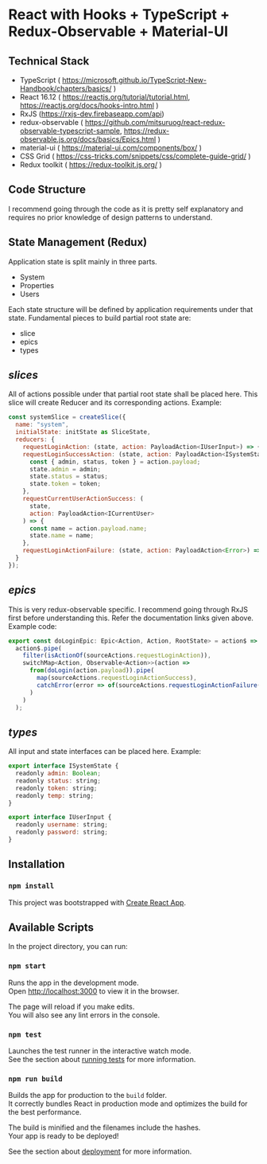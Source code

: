 # React with Hooks + TypeScript + Redux-Observable + Material-UI


## Technical Stack
- TypeScript ( https://microsoft.github.io/TypeScript-New-Handbook/chapters/basics/ )
- React 16.12 ( https://reactjs.org/tutorial/tutorial.html, https://reactjs.org/docs/hooks-intro.html )
- RxJS (https://rxjs-dev.firebaseapp.com/api)
- redux-observable ( https://github.com/mitsuruog/react-redux-observable-typescript-sample, https://redux-observable.js.org/docs/basics/Epics.html )
- material-ui ( https://material-ui.com/components/box/ )
- CSS Grid ( https://css-tricks.com/snippets/css/complete-guide-grid/ )
- Redux toolkit ( https://redux-toolkit.js.org/ )

## Code Structure
I recommend going through the code as it is pretty self explanatory and requires no prior knowledge of design patterns to understand.

## State Management (Redux)
Application state is split mainly in three parts.
- System
- Properties
- Users
  
Each state structure will be defined by application requirements under that state.
Fundamental pieces to build partial root state are:

- slice
- epics
- types

## *slices*
All of actions possible under that partial root state shall be placed here. This slice will create Reducer and its corresponding actions. Example:

```javascript
const systemSlice = createSlice({
  name: "system",
  initialState: initState as SliceState,
  reducers: {
    requestLoginAction: (state, action: PayloadAction<IUserInput>) => {},
    requestLoginSuccessAction: (state, action: PayloadAction<ISystemState>) => {
      const { admin, status, token } = action.payload;
      state.admin = admin;
      state.status = status;
      state.token = token;
    },
    requestCurrentUserActionSuccess: (
      state,
      action: PayloadAction<ICurrentUser>
    ) => {
      const name = action.payload.name;
      state.name = name;
    },
    requestLoginActionFailure: (state, action: PayloadAction<Error>) => {}
  }
});
```
## *epics*
This is very redux-observable specific. I recommend going through RxJS first before understanding this. Refer the documentation links given above. Example code:
```javascript
export const doLoginEpic: Epic<Action, Action, RootState> = action$ =>
  action$.pipe(
    filter(isActionOf(sourceActions.requestLoginAction)),
    switchMap<Action, Observable<Action>>(action =>
      from(doLogin(action.payload)).pipe(
        map(sourceActions.requestLoginActionSuccess),
        catchError(error => of(sourceActions.requestLoginActionFailure(error)))
      )
    )
  );
```
## *types*
All input and state interfaces can be placed here. Example:
```javascript
export interface ISystemState {
  readonly admin: Boolean;
  readonly status: string;
  readonly token: string;
  readonly temp: string;
}

export interface IUserInput {
  readonly username: string;
  readonly password: string;
}
```
  
## Installation

### `npm install`

This project was bootstrapped with [Create React App](https://github.com/facebook/create-react-app).

## Available Scripts

In the project directory, you can run:

### `npm start`

Runs the app in the development mode.<br />
Open [http://localhost:3000](http://localhost:3000) to view it in the browser.

The page will reload if you make edits.<br />
You will also see any lint errors in the console.

### `npm test`

Launches the test runner in the interactive watch mode.<br />
See the section about [running tests](https://facebook.github.io/create-react-app/docs/running-tests) for more information.

### `npm run build`

Builds the app for production to the `build` folder.<br />
It correctly bundles React in production mode and optimizes the build for the best performance.

The build is minified and the filenames include the hashes.<br />
Your app is ready to be deployed!

See the section about [deployment](https://facebook.github.io/create-react-app/docs/deployment) for more information.


